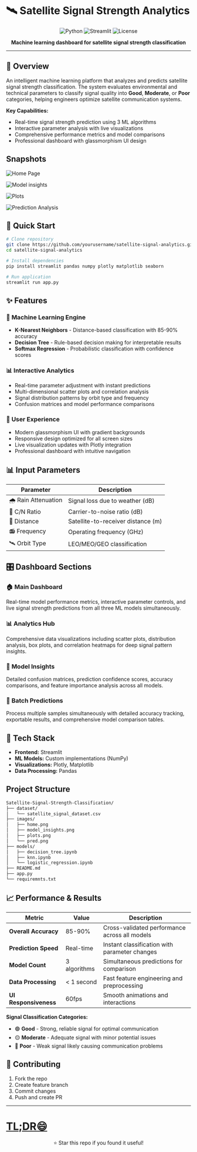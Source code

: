 # 🛰️ Satellite Signal Strength Analytics

<div align="center">

![Python](https://img.shields.io/badge/python-v3.8+-blue.svg)
![Streamlit](https://img.shields.io/badge/streamlit-v1.28+-red.svg)
![License](https://img.shields.io/badge/license-MIT-blue.svg)

**Machine learning dashboard for satellite signal strength classification**


</div>

---

## 🎯 Overview

An intelligent machine learning platform that analyzes and predicts satellite signal strength classification. The system evaluates environmental and technical parameters to classify signal quality into **Good**, **Moderate**, or **Poor** categories, helping engineers optimize satellite communication systems.

**Key Capabilities:**
- Real-time signal strength prediction using 3 ML algorithms
- Interactive parameter analysis with live visualizations
- Comprehensive performance metrics and model comparisons
- Professional dashboard with glassmorphism UI design

## Snapshots
![Home Page](images/home.png)

![Model insights](images/model_insights.png)

![Plots](images/plots.png)

![Prediction Analysis](images/pred.png)

## 🚀 Quick Start

```bash
# Clone repository
git clone https://github.com/yourusername/satellite-signal-analytics.git
cd satellite-signal-analytics

# Install dependencies
pip install streamlit pandas numpy plotly matplotlib seaborn

# Run application
streamlit run app.py
```

## ✨ Features

### 🎯 **Machine Learning Engine**
- **K-Nearest Neighbors** - Distance-based classification with 85-90% accuracy
- **Decision Tree** - Rule-based decision making for interpretable results
- **Softmax Regression** - Probabilistic classification with confidence scores

### 📊 **Interactive Analytics**
- Real-time parameter adjustment with instant predictions
- Multi-dimensional scatter plots and correlation analysis
- Signal distribution patterns by orbit type and frequency
- Confusion matrices and model performance comparisons

### 🎨 **User Experience**
- Modern glassmorphism UI with gradient backgrounds
- Responsive design optimized for all screen sizes
- Live visualization updates with Plotly integration
- Professional dashboard with intuitive navigation

## 📊 Input Parameters

| Parameter | Description |
|-----------|-------------|
| 🌧️ Rain Attenuation | Signal loss due to weather (dB) |
| 📡 C/N Ratio | Carrier-to-noise ratio (dB) |
| 📏 Distance | Satellite-to-receiver distance (m) |
| 📻 Frequency | Operating frequency (GHz) |
| 🛰️ Orbit Type | LEO/MEO/GEO classification |

## 🎛️ Dashboard Sections

### 🏠 **Main Dashboard**
Real-time model performance metrics, interactive parameter controls, and live signal strength predictions from all three ML models simultaneously.

### 📊 **Analytics Hub** 
Comprehensive data visualizations including scatter plots, distribution analysis, box plots, and correlation heatmaps for deep signal pattern insights.

### 🧠 **Model Insights**
Detailed confusion matrices, prediction confidence scores, accuracy comparisons, and feature importance analysis across all models.

### 🔮 **Batch Predictions**
Process multiple samples simultaneously with detailed accuracy tracking, exportable results, and comprehensive model comparison tables.

## 🔧 Tech Stack

- **Frontend:** Streamlit
- **ML Models:** Custom implementations (NumPy)
- **Visualizations:** Plotly, Matplotlib
- **Data Processing:** Pandas

## Project Structure
``` bash
Satellite-Signal-Strength-Classification/
├── dataset/
│   └── satellite_signal_dataset.csv
├── images/
│   ├── home.png
│   ├── model_insights.png
│   ├── plots.png
│   └── pred.png
├── models/
│   ├── decision_tree.ipynb
│   ├── knn.ipynb
│   └── logistic_regression.ipynb
├── README.md
├── app.py
└── requiremnts.txt
```

## 📈 Performance & Results

| Metric | Value | Description |
|--------|-------|-------------|
| **Overall Accuracy** | 85-90% | Cross-validated performance across all models |
| **Prediction Speed** | Real-time | Instant classification with parameter changes |
| **Model Count** | 3 algorithms | Simultaneous predictions for comparison |
| **Data Processing** | < 1 second | Fast feature engineering and preprocessing |
| **UI Responsiveness** | 60fps | Smooth animations and interactions |

**Signal Classification Categories:**
- 🟢 **Good** - Strong, reliable signal for optimal communication
- 🟡 **Moderate** - Adequate signal with minor potential issues  
- 🔴 **Poor** - Weak signal likely causing communication problems

## 🤝 Contributing

1. Fork the repo
2. Create feature branch
3. Commit changes
4. Push and create PR

---
# [TL;DR😄](https://example.com)



<div align="center">
⭐ Star this repo if you found it useful!
</div>
